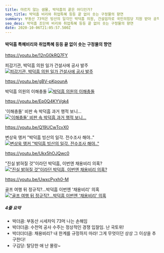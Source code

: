 ```yaml
---
title: 마르지 않는 샘물, 박덕흠의 끝은 어디인가?
seo_title: 박덕흠 비리와 취업특혜 등등 끝 없이 솟는 구정물의 향연
summary: 부동산 73억은 빙산의 일각인 박덕흠 의원, 건설업자로 국민의힘당 지원 받아 공직에 올라 온갖 특혜,비리로 막대한 수익을 얻고 친인척,지인들의 자녀들 공기업 취업특혜를 비롯 2명의 젊은 여성과 호텔 출입까지..
seo_desc: 박덕흠 조단위 비리와 취업특혜 등등 끝 없이 솟는 구정물의 향연
date: 2020-10-06T21:05:57.500Z
---
```


#### 박덕흠 특혜비리와 취업특혜 등등 끝 없이 솟는 구정물의 향연

https://youtu.be/12nG0kRQ7FY

피감기관, 박덕흠 의원 일가 건설사에 공사 발주
[![피감기관, 박덕흠 의원 일가 건설사에 공사 발주](https://img.youtube.com/vi/12nG0kRQ7FY/sddefault.jpg)](https://youtu.be/12nG0kRQ7FY)

https://youtu.be/gBV-pKpounA

박덕흠 의원의 이해충돌
[![박덕흠 의원의 이해충돌](https://img.youtube.com/vi/gBV-pKpounA/sddefault.jpg)](https://youtu.be/gBV-pKpounA)

https://youtu.be/Ep0Q4KYVgk4

'이해충돌' 비판 속 박덕흠 과거 행적 보니…
[!['이해충돌' 비판 속 박덕흠 과거 행적 보니…](https://img.youtube.com/vi/Ep0Q4KYVgk4/sddefault.jpg)](https://youtu.be/Ep0Q4KYVgk4)

https://youtu.be/Q19UCwTcvX0

변상욱 앵커 "박덕흠 빙산의 일각. 전수조사 해야.."
[![변상욱 앵커 "박덕흠 빙산의 일각. 전수조사 해야.."](https://img.youtube.com/vi/Q19UCwTcvX0/sddefault.jpg)](https://youtu.be/Ep0Q4KYVgk4)

https://youtu.be/Ukx5hOJQwc0

"진실 밝혀질 것"이라던 박덕흠, 이번엔 채용비리 의혹?
[!["진실 밝혀질 것"이라던 박덕흠, 이번엔 채용비리 의혹?](https://img.youtube.com/vi/Ukx5hOJQwc0/sddefault.jpg)](https://youtu.be/Ukx5hOJQwc0)

https://youtu.be/UwxcPyxh0-M

골프 여행 뒤 정규직?…박덕흠 이번엔 '채용비리' 의혹
[!["골프 여행 뒤 정규직?…박덕흠 이번엔 '채용비리' 의혹](https://img.youtube.com/vi/UwxcPyxh0-M/sddefault.jpg)](https://youtu.be/UwxcPyxh0-M)

##### 4줄 요약

- 박더큼: 부동산 시세차익 73억 나는 손해임
- 박더더큼: 수천억 공사 수주는 정상적인 경쟁 입찰임. 난 국토위!
- 박더더더큼: 채용비리? 내 한계를 규정하지 마라! 그게 무엇이던 상상 그 이상을 추구한다!
- 구김당: 탈당한 애 난 몰랑~
